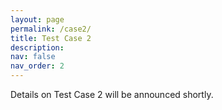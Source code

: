 ```yaml
---
layout: page
permalink: /case2/
title: Test Case 2
description: 
nav: false
nav_order: 2
---
```


Details on Test Case 2 will be announced shortly.

